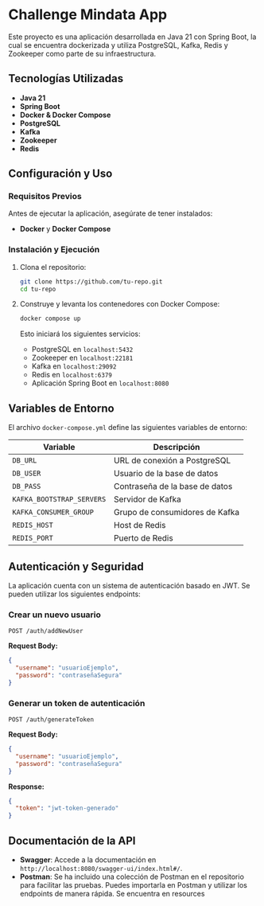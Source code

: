 # Challenge Mindata App

Este proyecto es una aplicación desarrollada en Java 21 con Spring Boot, la cual se encuentra dockerizada y utiliza PostgreSQL, Kafka, Redis y Zookeeper como parte de su infraestructura.

## Tecnologías Utilizadas

- **Java 21**
- **Spring Boot**
- **Docker & Docker Compose**
- **PostgreSQL**
- **Kafka**
- **Zookeeper**
- **Redis**

## Configuración y Uso

### Requisitos Previos

Antes de ejecutar la aplicación, asegúrate de tener instalados:

- **Docker** y **Docker Compose**

### Instalación y Ejecución

1. Clona el repositorio:

   ```sh
   git clone https://github.com/tu-repo.git
   cd tu-repo
   ```

2. Construye y levanta los contenedores con Docker Compose:

   ```sh
   docker compose up
   ```

   Esto iniciará los siguientes servicios:

    - PostgreSQL en `localhost:5432`
    - Zookeeper en `localhost:22181`
    - Kafka en `localhost:29092`
    - Redis en `localhost:6379`
    - Aplicación Spring Boot en `localhost:8080`

## Variables de Entorno

El archivo `docker-compose.yml` define las siguientes variables de entorno:

| Variable                  | Descripción                    |
| ------------------------- | ------------------------------ |
| `DB_URL`                  | URL de conexión a PostgreSQL   |
| `DB_USER`                 | Usuario de la base de datos    |
| `DB_PASS`                 | Contraseña de la base de datos |
| `KAFKA_BOOTSTRAP_SERVERS` | Servidor de Kafka              |
| `KAFKA_CONSUMER_GROUP`    | Grupo de consumidores de Kafka |
| `REDIS_HOST`              | Host de Redis                  |
| `REDIS_PORT`              | Puerto de Redis                |


## Autenticación y Seguridad

La aplicación cuenta con un sistema de autenticación basado en JWT. Se pueden utilizar los siguientes endpoints:

### Crear un nuevo usuario

`POST /auth/addNewUser`

**Request Body:**
```json
{
  "username": "usuarioEjemplo",
  "password": "contraseñaSegura"
}
```

### Generar un token de autenticación

`POST /auth/generateToken`

**Request Body:**
```json
{
  "username": "usuarioEjemplo",
  "password": "contraseñaSegura"
}
```

**Response:**
```json
{
  "token": "jwt-token-generado"
}
```

## Documentación de la API

- **Swagger**: Accede a la documentación en `http://localhost:8080/swagger-ui/index.html#/`.
- **Postman**: Se ha incluido una colección de Postman en el repositorio para facilitar las pruebas. Puedes importarla en Postman y utilizar los endpoints de manera rápida. Se encuentra en resources
